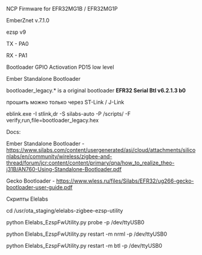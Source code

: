 NCP Firmware for EFR32MG1B / EFR32MG1P

EmberZnet v.7.1.0

ezsp v9

TX - PA0

RX - PA1


Bootloader GPIO Actiovation PD15 low level



Ember Standalone Bootloader

bootloader_legacy.* is a original bootloader __EFR32 Serial Btl v6.2.1.3 b0__

прошить можно только через ST-Link / J-Link

eblink.exe -I stlink,dr -S silabs-auto -P /scripts/ -F verify,run,file=bootloader_legacy.hex


Docs:

Ember Standalone Bootloader - https://www.silabs.com/content/usergenerated/asi/cloud/attachments/siliconlabs/en/community/wireless/zigbee-and-thread/forum/jcr:content/content/primary/qna/how_to_realize_theo-j31B/AN760-Using-Standalone-Bootloader.pdf

Gecko Bootloader - https://www.wless.ru/files/Silabs/EFR32/ug266-gecko-bootloader-user-guide.pdf



Скрипты Elelabs

cd /usr/ota_staging/elelabs-zigbee-ezsp-utility

python Elelabs_EzspFwUtility.py probe -p /dev/ttyUSB0

python Elelabs_EzspFwUtility.py restart -m nrml -p /dev/ttyUSB0

python Elelabs_EzspFwUtility.py restart -m btl -p /dev/ttyUSB0
